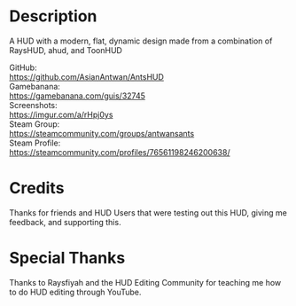 # Description

A HUD with a modern, flat, dynamic design made from a combination of RaysHUD, ahud, and ToonHUD  
  
GitHub:  
<https://github.com/AsianAntwan/AntsHUD>  
Gamebanana:  
<https://gamebanana.com/guis/32745>  
Screenshots:  
<https://imgur.com/a/rHpj0ys>  
Steam Group:  
<https://steamcommunity.com/groups/antwansants>  
Steam Profile:  
<https://steamcommunity.com/profiles/76561198246200638/>

# Credits

Thanks for friends and HUD Users that were testing out this HUD, giving me feedback, and supporting this.

# Special Thanks

Thanks to Raysfiyah and the HUD Editing Community for teaching me how to do HUD editing through YouTube.
